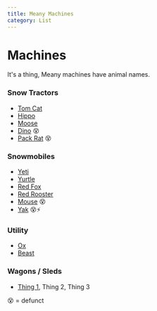 ```yaml
---
title: Meany Machines
category: List
---
```

# Machines
It's a thing, Meany machines have animal names.

### Snow Tractors

* [Tom Cat](Tom-Cat)
* [Hippo](Hippo)
* [Moose](Moose)
* [Dino](Dino) 😵
* [Pack Rat](Pack-Rat) 😵

### Snowmobiles

* [Yeti](Yeti)
* [Yurtle](Yurtle)
* [Red Fox](Red-Fox)
* [Red Rooster](Red-Rooster)
* [Mouse](Mouse) 😵
* [Yak](Yak) 😵⚡️

### Utility

* [Ox](Ox)
* [Beast](Beast)

### Wagons / Sleds

* [Thing 1](Thing-1), Thing 2, Thing 3

😵 = defunct
